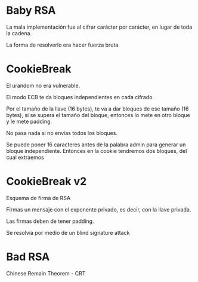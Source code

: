 # Baby RSA
La mala implementación fue al cifrar carácter por carácter, en lugar de toda la cadena. 

La forma de resolverlo era hacer fuerza bruta.

# CookieBreak
El urandom no era vulnerable.

El modo ECB te da bloques independientes en cada cifrado.

Por el tamaño de la llave (16 bytes), te va a dar bloques de ese tamaño (16 bytes), si se supera el tamaño del bloque, entonces lo mete en otro bloque y le mete padding. 

No pasa nada si no envías todos los bloques. 

Se puede poner 16 caracteres antes de la palabra admin para generar un bloque independiente. Entonces en la cookie tendremos dos bloques, del cual extraemos 

# CookieBreak v2
Esquema de firma de RSA

Firmas un mensaje con el exponente privado, es decir, con la llave privada.

Las firmas deben de tener padding.

Se resolvía por medio de un blind signature attack

# Bad RSA

Chinese Remain Theorem - CRT 
